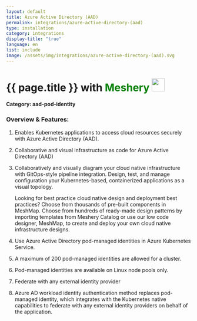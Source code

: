 ```yaml
---
layout: default
title: Azure Active Directory (AAD)
permalink: integrations/azure-active-directory-(aad)
type: installation
category: integrations
display-title: "true"
language: en
list: include
image: /assets/img/integrations/azure-active-directory-(aad).svg
---
```


<h1>{{ page.title }} with <span style="font-weight: bold; color: green;">Meshery</span> <img src="{{ page.image }}" style="width: 35px; height: 35px;" /></h1>


#### Category: aad-pod-identity

### Overview & Features:
1. Enables Kubernetes applications to access cloud resources securely with Azure Active Directory (AAD).

2. Collaborative and visual infrastructure as code for Azure Active Directory (AAD)

4. 
    Collaboratively and visually diagram your cloud native infrastructure with GitOps-style pipeline integration. Design, test, and manage configuration your Kubernetes-based, containerized applications as a visual topology.



    Looking for best practice cloud native design and deployment best practices? Choose from thousands of pre-built components in MeshMap. Choose from hundreds of ready-made design patterns by importing templates from Meshery Catalog or use our low code designer, MeshMap, to create and deploy your own cloud native infrastructure designs.



5. Use Azure Active Directory pod-managed identities in Azure Kubernetes Service.

6. A maximum of 200 pod-managed identities are allowed for a cluster.

7. Pod-managed identities are available on Linux node pools only.

8. Federate with any external identity provider

9. Azure AD workload identity authentication method replaces pod-managed identity, which integrates with the Kubernetes native capabilities to federate with any external identity providers on behalf of the application.

